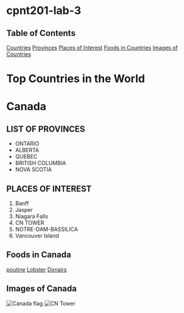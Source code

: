 # cpnt201-lab-3

## Table of Contents

[Countries](#top-countries)
[Provinces](#list-of-provinces)
[Places of Interest](#places-of-interest)
[Foods in Countries](#foods-in-canada)
[Images of Countries](#images-of-canada)

# Top Countries in the World

# Canada

## LIST OF PROVINCES

- ONTARIO
- ALBERTA
- QUEBEC
- BRITISH COLUMBIA
- NOVA SCOTIA

## PLACES OF INTEREST

1. Banff
2. Jasper
3. Niagara Falls
4. CN TOWER
5. NOTRE-DAM-BASSILICA
6. Vancouver Island

## Foods in Canada

[poutine](https://canadianfoodfocus.org/in-your-kitchen/classic-canadian-dishes/)
[Lobster](https://canadianfoodfocus.org/in-your-kitchen/classic-canadian-dishes/)
[Donairs](https://canadianfoodfocus.org/in-your-kitchen/classic-canadian-dishes/)

## Images of Canada

![Canada flag](https://w7.pngwing.com/pngs/28/509/png-transparent-toronto-united-states-t-shirt-flag-of-canada-administrative-divisions-of-canada-canada-flag-canada-city-thumbnail.png)
![CN Tower](https://www.torontosom.ca/wp-content/uploads/2023/10/Life-in-Toronto-as-an-International-Student.png)
